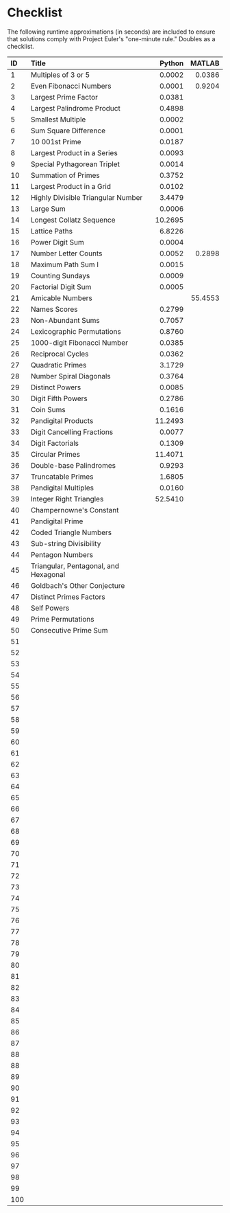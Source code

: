 # Checklist
The following runtime approximations (in seconds) are included to ensure that solutions comply with Project Euler's "one-minute rule." Doubles as a checklist.

| ID | Title | Python | MATLAB |
| :--- | :--- | ---: | ---: |
| 1 |	Multiples of 3 or 5                           | 0.0002 | 0.0386 | |
| 2 | Even Fibonacci Numbers                        | 0.0001 | 0.9204 | |
| 3 | Largest Prime Factor                          | 0.0381 | | |
| 4 |	Largest Palindrome Product                    | 0.4898 | | |
| 5 | Smallest Multiple                             | 0.0002 | | |
| 6 |	Sum Square Difference                         | 0.0001 | | |
| 7 | 10 001st Prime                                | 0.0187 | | |
| 8 | Largest Product in a Series                   | 0.0093 | | |
| 9 | Special Pythagorean Triplet                   | 0.0014 | | |
| 10 | Summation of Primes                          | 0.3752 | | |
| 11 | Largest Product in a Grid                    | 0.0102 | | |
| 12 | Highly Divisible Triangular Number           | 3.4479 | | |
| 13 | Large Sum                                    | 0.0006 | | |
| 14 | Longest Collatz Sequence                     | 10.2695 | | |
| 15 | Lattice Paths                                | 6.8226 | | |
| 16 | Power Digit Sum                              | 0.0004 | | |
| 17 | Number Letter Counts                         | 0.0052 | 0.2898 | |
| 18 | Maximum Path Sum I                           | 0.0015 | | |
| 19 | Counting Sundays                             | 0.0009 | | |
| 20 | Factorial Digit Sum                          | 0.0005 | | |
| 21 | Amicable Numbers                             | | 55.4553 | |
| 22 | Names Scores                                 | 0.2799 | | |
| 23 | Non-Abundant Sums                            | 0.7057 | | |
| 24 | Lexicographic Permutations                   | 0.8760 | | |
| 25 | 1000-digit Fibonacci Number                  | 0.0385 | | |
| 26 | Reciprocal Cycles                            | 0.0362 | | |
| 27 | Quadratic Primes                             | 3.1729 | | |
| 28 | Number Spiral Diagonals                      | 0.3764 | | |
| 29 | Distinct Powers                              | 0.0085 | | |
| 30 | Digit Fifth Powers                           | 0.2786 | | |
| 31 | Coin Sums                                    | 0.1616 | | |
| 32 | Pandigital Products                          | 11.2493 | | |
| 33 | Digit Cancelling Fractions                   | 0.0077 | | |
| 34 | Digit Factorials                             | 0.1309 | | |
| 35 | Circular Primes                              | 11.4071 | | |
| 36 | Double-base Palindromes                      | 0.9293 | | |
| 37 | Truncatable Primes                           | 1.6805 | | | 
| 38 | Pandigital Multiples                         | 0.0160 | | |
| 39 | Integer Right Triangles                      | 52.5410 | | |
| 40 | Champernowne's Constant                      | | | |
| 41 | Pandigital Prime                             | | | |
| 42 | Coded Triangle Numbers                       | | | |
| 43 | Sub-string Divisibility                      | | | |
| 44 | Pentagon Numbers                             | | | |
| 45 | Triangular, Pentagonal, and Hexagonal        | | | |
| 46 | Goldbach's Other Conjecture                  | | | |
| 47 | Distinct Primes Factors                      | | | |
| 48 | Self Powers                                  | | | |
| 49 | Prime Permutations                           | | | |
| 50 | Consecutive Prime Sum                        | | | |
| 51 |                                              | | | |
| 52 |                                              | | | |
| 53 |                                              | | | |
| 54 |                                              | | | |
| 55 |                                              | | | |
| 56 |                                              | | | |
| 57 |                                              | | | |
| 58 |                                              | | | |
| 59 |                                              | | | |
| 60 |                                              | | | |
| 61 |                                              | | | |
| 62 |                                              | | | |
| 63 |                                              | | | |
| 64 |                                              | | | |
| 65 |                                              | | | |
| 66 |                                              | | | |
| 67 |                                              | | | |
| 68 |                                              | | | |
| 69 |                                              | | | |
| 70 |                                              | | | |
| 71 |                                              | | | |
| 72 |                                              | | | |
| 73 |                                              | | | |
| 74 |                                              | | | |
| 75 |                                              | | | |
| 76 |                                              | | | |
| 77 |                                              | | | |
| 78 |                                              | | | |
| 79 |                                              | | | |
| 80 |                                              | | | |
| 81 |                                              | | | |
| 82 |                                              | | | |
| 83 |                                              | | | |
| 84 |                                              | | | |
| 85 |                                              | | | |
| 86 |                                              | | | |
| 87 |                                              | | | |
| 88 |                                              | | | |
| 88 |                                              | | | |
| 89 |                                              | | | |
| 90 |                                              | | | |
| 91 |                                              | | | |
| 92 |                                              | | | |
| 93 |                                              | | | |
| 94 |                                              | | | |
| 95 |                                              | | | |
| 96 |                                              | | | |
| 97 |                                              | | | |
| 98 |                                              | | | |
| 99 |                                              | | | |
| 100 |                                              | | | |
